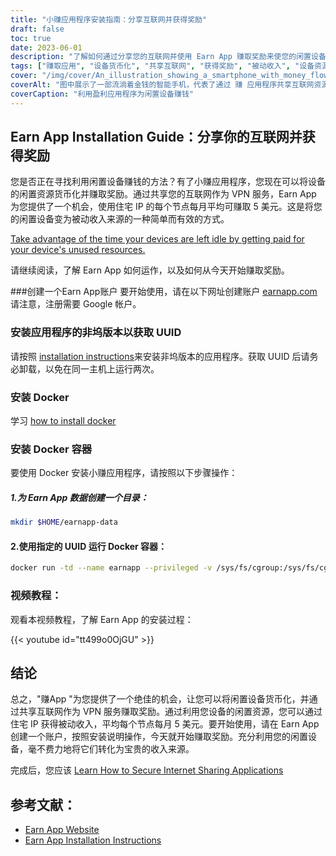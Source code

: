 ```yaml
---
title: "小赚应用程序安装指南：分享互联网并获得奖励"
draft: false
toc: true
date: 2023-06-01
description: "了解如何通过分享您的互联网并使用 Earn App 赚取奖励来使您的闲置设备货币化。"
tags: ["赚取应用", "设备货币化", "共享互联网", "获得奖励", "被动收入", "设备资源", "VPN 服务", "住宅 IP", "闲置设备", "赚钱", "网络共享", "安装赚取应用", "docker 安装", "docker 容器", "赚取应用程序教程", "赚APP网站", "安装说明", "赚取帐户", "非托管版本", "UUID", "安装 docker", "docker 容器安装", "视频教程", "赚取应用程序引用", "赚取应用程序网站链接", "赚取应用程序安装说明"]
cover: "/img/cover/An_illustration_showing_a_smartphone_with_money_flowing_out.png"
coverAlt: "图中展示了一部流淌着金钱的智能手机，代表了通过 赚 应用程序共享互联网资源赚取奖励的概念。"
coverCaption: "利用盈利应用程序为闲置设备赚钱"
---
```


## Earn App Installation Guide：分享你的互联网并获得奖励

您是否正在寻找利用闲置设备赚钱的方法？有了小赚应用程序，您现在可以将设备的闲置资源货币化并赚取奖励。通过共享您的互联网作为 VPN 服务，Earn App 为您提供了一个机会，使用住宅 IP 的每个节点每月平均可赚取 5 美元。这是将您的闲置设备变为被动收入来源的一种简单而有效的方式。

[Take advantage of the time your devices are left idle by getting paid for your device's unused resources.](https://earnapp.com/i/c1dllee)

请继续阅读，了解 Earn App 如何运作，以及如何从今天开始赚取奖励。

###创建一个Earn App账户
要开始使用，请在以下网址创建账户 [earnapp.com](https://earnapp.com/i/c1dllee)请注意，注册需要 Google 帐户。

### 安装应用程序的非坞版本以获取 UUID
请按照 [installation instructions](https://help.earnapp.com/hc/en-us/articles/10261224561553-Installation-instructions)来安装非坞版本的应用程序。获取 UUID 后请务必卸载，以免在同一主机上运行两次。

### 安装 Docker

学习 [how to install docker](https://simeononsecurity.ch/other/creating-profitable-low-powered-crypto-miners/#installing-docker)

### 安装 Docker 容器
要使用 Docker 安装小赚应用程序，请按照以下步骤操作：

##### 1.为 Earn App 数据创建一个目录：

```bash
mkdir $HOME/earnapp-data
```

#### 2.使用指定的 UUID 运行 Docker 容器：

```bash
docker run -td --name earnapp --privileged -v /sys/fs/cgroup:/sys/fs/cgroup:ro -v $HOME/earnapp-data:/etc/earnapp -e "EARNAPP_UUID"="" -e 'PUID'='99' -e 'PGID'='100' --name earnapp fazalfarhan01/earnapp:lite
```

### 视频教程：
观看本视频教程，了解 Earn App 的安装过程：

{{< youtube id="tt499o0OjGU" >}}


## 结论

总之，"赚App "为您提供了一个绝佳的机会，让您可以将闲置设备货币化，并通过共享互联网作为 VPN 服务赚取奖励。通过利用您设备的闲置资源，您可以通过住宅 IP 获得被动收入，平均每个节点每月 5 美元。要开始使用，请在 Earn App 创建一个账户，按照安装说明操作，今天就开始赚取奖励。充分利用您的闲置设备，毫不费力地将它们转化为宝贵的收入来源。

完成后，您应该 [Learn How to Secure Internet Sharing Applications](https://simeononsecurity.ch/other/how-to-secure-internet-sharing-applications/)

## 参考文献：

- [Earn App Website](https://earnapp.com)
- [Earn App Installation Instructions](https://help.earnapp.com)